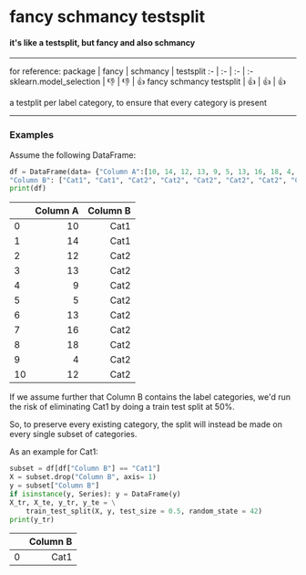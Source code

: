 # fancy schmancy testsplit
#### it's like a testsplit, but fancy and also schmancy
----
for reference:
 package | fancy | schmancy | testsplit
 :- | :- | :- | :-
 sklearn.model_selection | :thumbsdown: | :thumbsdown: | :thumbsup:
 fancy schmancy testsplit | :thumbsup: | :thumbsup: | :thumbsup:

a testplit per label category, to ensure that every category is present
        
----
### Examples

Assume the following DataFrame:
```Python
df = DataFrame(data= {"Column A":[10, 14, 12, 13, 9, 5, 13, 16, 18, 4, 12],
"Column B": ["Cat1", "Cat1", "Cat2", "Cat2", "Cat2", "Cat2", "Cat2", "Cat2", "Cat2", "Cat2", "Cat2"]})
print(df)
```
|| Column A | Column B
:- | -: | -:
0 | 10 | Cat1
1 | 14 | Cat1
2 | 12 | Cat2
3 | 13 | Cat2
4 | 9 | Cat2
5 | 5 | Cat2
6 | 13 | Cat2
7 | 16 | Cat2
8 | 18 | Cat2
9 | 4 | Cat2
10 | 12 | Cat2

If we assume further that Column B contains the label categories, we'd
run the risk of eliminating Cat1 by doing a train test split at 50%.

So, to preserve every existing category, the split will instead be made
on every single subset of categories.

As an example for Cat1:
```Python
subset = df[df["Column B"] == "Cat1"]
X = subset.drop("Column B", axis= 1)
y = subset["Column B"]
if isinstance(y, Series): y = DataFrame(y)
X_tr, X_te, y_tr, y_te = \
    train_test_split(X, y, test_size = 0.5, random_state = 42)
print(y_tr)
```
|| Column B
:- | -:
0 | Cat1
